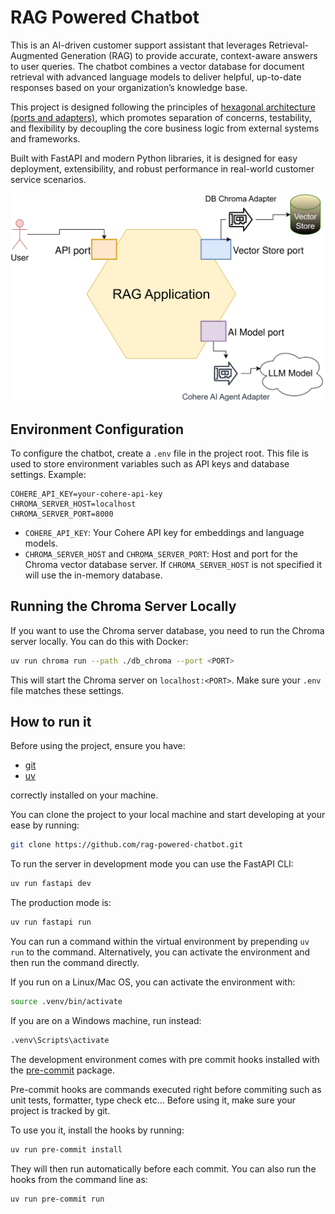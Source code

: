 # RAG Powered Chatbot

This is an AI-driven customer support assistant that leverages Retrieval-Augmented Generation (RAG) to provide accurate, context-aware answers to user queries. The chatbot combines a vector database for document retrieval with advanced language models to deliver helpful, up-to-date responses based on your organization’s knowledge base.

This project is designed following the principles of [hexagonal architecture (ports and adapters)](https://alistair.cockburn.us/hexagonal-architecture/), which promotes separation of concerns, testability, and flexibility by decoupling the core business logic from external systems and frameworks.

Built with FastAPI and modern Python libraries, it is designed for easy deployment, extensibility, and robust performance in real-world customer service scenarios.

![Hexagonal Architecture Diagram](hexagonal-archi-draw.drawio.svg)


## Environment Configuration

To configure the chatbot, create a `.env` file in the project root. This file is used to store environment variables such as API keys and database settings. Example:

```
COHERE_API_KEY=your-cohere-api-key
CHROMA_SERVER_HOST=localhost
CHROMA_SERVER_PORT=8000
```

- `COHERE_API_KEY`: Your Cohere API key for embeddings and language models.
- `CHROMA_SERVER_HOST` and `CHROMA_SERVER_PORT`: Host and port for the Chroma vector database server.
If `CHROMA_SERVER_HOST` is not specified it will use the in-memory database.

## Running the Chroma Server Locally

If you want to use the Chroma server database, you need to run the Chroma server locally. You can do this with Docker:

```bash
uv run chroma run --path ./db_chroma --port <PORT>
```

This will start the Chroma server on `localhost:<PORT>`. Make sure your `.env` file matches these settings.


## How to run it

Before using the project, ensure you have:

- [git](https://git-scm.com/book/en/v2/Getting-Started-Installing-Git)
- [uv](https://docs.astral.sh/uv/getting-started/installation/)

correctly installed on your machine.

You can clone the project to your local machine and start developing at your ease by running:
```bash
git clone https://github.com/rag-powered-chatbot.git
```

To run the server in development mode you can use the FastAPI CLI:
```bash
uv run fastapi dev
```
The production mode is:
```bash
uv run fastapi run
```

You can run a command within the virtual environment by prepending `uv run` to the command.
Alternatively, you can activate the environment and then run the command directly.

If you run on a Linux/Mac OS, you can activate the environment with:
```bash
source .venv/bin/activate
```
If you are on a Windows machine, run instead:
```cmd
.venv\Scripts\activate
```

The development environment comes with pre commit hooks installed with the [pre-commit](https://pre-commit.com/) package.

Pre-commit hooks are commands executed right before commiting such as unit tests, formatter, type check etc...
Before using it, make sure your project is tracked by git.

To use you it, install the hooks by running:
```bash
uv run pre-commit install
```

They will then run automatically before each commit.
You can also run the hooks from the command line as:
```bash
uv run pre-commit run
```
